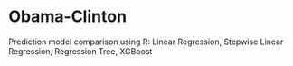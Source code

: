 # Obama-Clinton
Prediction model comparison using R: Linear Regression, Stepwise Linear Regression, Regression Tree, XGBoost
